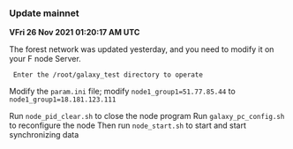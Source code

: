 ### Update mainnet



**VFri 26 Nov 2021 01:20:17 AM UTC**

The forest network was updated yesterday, and you need to modify it on your F node Server.

``` Enter the /root/galaxy_test directory to operate```

Modify the `param.ini` file; modify `node1_group1=51.77.85.44` to `node1_group1=18.181.123.111`

Run `node_pid_clear.sh` to close the node program
Run `galaxy_pc_config.sh` to reconfigure the node
Then run `node_start.sh` to start and start synchronizing data

